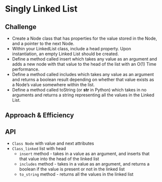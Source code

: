 # Singly Linked List

## Challenge
* Create a Node class that has properties for the value stored in the Node, and a pointer to the next Node.
* Within your LinkedList class, include a head property. Upon instantiation, an empty Linked List should be created.
* Define a method called insert which takes any value as an argument and adds a new node with that value to the head of the list with an O(1) Time performance.
* Define a method called includes which takes any value as an argument and returns a boolean result depending on whether that value exists as a Node’s value somewhere within the list.
* Define a method called toString (or __str__ in Python) which takes in no arguments and returns a string representing all the values in the Linked List.

## Approach & Efficiency
<!-- What approach did you take? Why? What is the Big O space/time for this approach? -->

## API
* `Class Node` with value and next attributes
* `Class_linked` list with head
    * `insert` method - takes in a value as an argument, and inserts that that value into the head of the linked list
    * `includes` method - takes in a value as an argument, and returns a boolean if the value is present or not in the linked list
    * `to_string` method - returns all the values in the linked list
